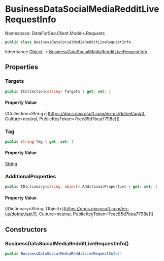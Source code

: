 # BusinessDataSocialMediaRedditLiveRequestInfo

Namespace: DataForSeo.Client.Models.Requests

```csharp
public class BusinessDataSocialMediaRedditLiveRequestInfo
```

Inheritance [Object](https://docs.microsoft.com/en-us/dotnet/api/Object) → [BusinessDataSocialMediaRedditLiveRequestInfo](./BusinessDataSocialMediaRedditLiveRequestInfo.md)

## Properties

### **Targets**

```csharp
public ICollection<string> Targets { get; set; }
```

#### Property Value

[ICollection&lt;String&gt;](https://docs.microsoft.com/en-us/dotnet/api/0, Culture=neutral, PublicKeyToken=7cec85d7bea7798e]])<br>

### **Tag**

```csharp
public string Tag { get; set; }
```

#### Property Value

[String](https://docs.microsoft.com/en-us/dotnet/api/String)<br>

### **AdditionalProperties**

```csharp
public IDictionary<string, object> AdditionalProperties { get; set; }
```

#### Property Value

[IDictionary&lt;String, Object&gt;](https://docs.microsoft.com/en-us/dotnet/api/0, Culture=neutral, PublicKeyToken=7cec85d7bea7798e]])<br>

## Constructors

### **BusinessDataSocialMediaRedditLiveRequestInfo()**

```csharp
public BusinessDataSocialMediaRedditLiveRequestInfo()
```
